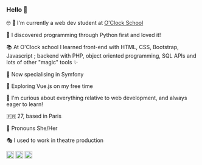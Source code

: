 ### Hello 👋

:nerd_face: :rocket: I'm currently a web dev student at [O'Clock School](https://oclock.io/) 

:snake: I discovered programming through Python first and loved it! 

:books: At O'Clock school I learned front-end with HTML, CSS, Bootstrap, Javascript ; backend with PHP, object oriented programming, SQL APIs and lots of other "magic" tools :sparkles: 

:elephant: Now specialising in Symfony

:sunrise_over_mountains: Exploring Vue.js on my free time

:eyes: I'm curious about everything relative to web development, and always eager to learn!

:fr: 27, based in Paris 

:woman: Pronouns She/Her

:performing_arts: I used to work in theatre production

<a href="https://www.linkedin.com/in/solenelivran/" target="_blank"><img align="center" src="https://cdn.jsdelivr.net/npm/simple-icons@3.0.1/icons/linkedin.svg" alt="https://www.linkedin.com/in/solenelivran/" height="20" width="20" /></a> 
<a href="https://twitter.com/lily_solene" target="_blank"><img align="center" src="https://cdn.jsdelivr.net/npm/simple-icons@3.0.1/icons/twitter.svg" alt="twitter @lily_solene" height="20" width="20" /></a>
<a href="https://www.instagram.com/solene_code/" target="_blank"><img align="center" src="https://cdn.jsdelivr.net/npm/simple-icons@3.0.1/icons/instagram.svg" alt="instagram @solene_code" height="20" width="20" /></a>


<!--
**SoleneLivran/SoleneLivran** is a ✨ _special_ ✨ repository because its `README.md` (this file) appears on your GitHub profile.

Here are some ideas to get you started:

- 🔭 I’m currently working on ...
- 🌱 I’m currently learning ...
- 👯 I’m looking to collaborate on ...
- 🤔 I’m looking for help with ...
- 💬 Ask me about ...
- 📫 How to reach me: ...
- 😄 Pronouns: ...
- ⚡ Fun fact: ...
-->
